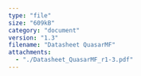 ```yaml
---
type: "file"
size: "609kB"
category: "document"
version: "1.3"
filename: "Datasheet QuasarMF"
attachments:
  - "./Datasheet_QuasarMF_r1-3.pdf"
---
```

